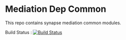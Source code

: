 # Mediation Dep Common

This repo contains synapse mediation common modules.

Build Status : [![Build Status](http://ci.wso2telco.com/job/mediation-dep-common/badge/icon)](http://ci.wso2telco.com/job/mediation-dep-common)
